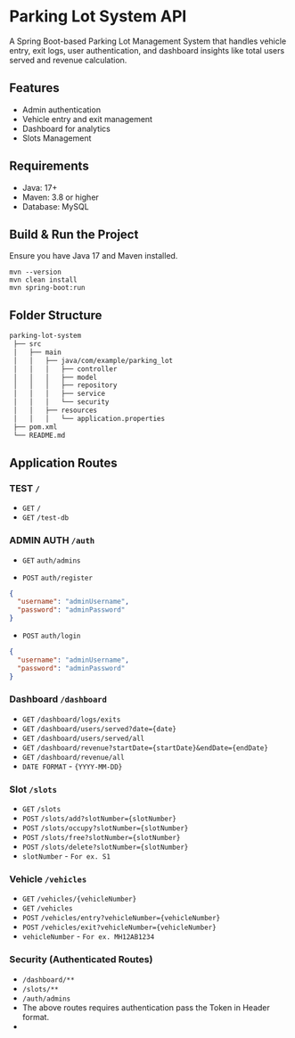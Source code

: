 # Parking Lot System API
A Spring Boot-based Parking Lot Management System that handles vehicle entry, exit logs, user authentication, and dashboard insights like total users served and revenue calculation.

## Features
- Admin authentication
- Vehicle entry and exit management
- Dashboard for analytics
- Slots Management

## Requirements
- Java: 17+
- Maven: 3.8 or higher
- Database: MySQL

## Build & Run the Project
Ensure you have Java 17 and Maven installed.
```shell
mvn --version
mvn clean install  
mvn spring-boot:run  

```

## Folder Structure
```html
parking-lot-system
 ├── src
 │   ├── main
 │   │   ├── java/com/example/parking_lot
 │   │   │   ├── controller
 │   │   │   ├── model
 │   │   │   ├── repository
 │   │   │   ├── service
 │   │   │   └── security
 │   │   ├── resources
 │   │   │   └── application.properties
 ├── pom.xml
 └── README.md

```

## Application Routes

### TEST `/`
- `GET` `/`
- `GET` `/test-db`

### ADMIN AUTH `/auth`

- `GET` `auth/admins`

- `POST` `auth/register`
```json
{
  "username": "adminUsername",
  "password": "adminPassword"
}
```
- `POST` `auth/login`
```json
{
  "username": "adminUsername",
  "password": "adminPassword"
}
```

### Dashboard `/dashboard`

- `GET` `/dashboard/logs/exits`
- `GET` `/dashboard/users/served?date={date}`
- `GET` `/dashboard/users/served/all`
- `GET` `/dashboard/revenue?startDate={startDate}&endDate={endDate}`
- `GET` `/dashboard/revenue/all`
- `DATE FORMAT` - `{YYYY-MM-DD}`

### Slot `/slots`

- `GET` `/slots`
- `POST` `/slots/add?slotNumber={slotNumber}`
- `POST` `/slots/occupy?slotNumber={slotNumber}`
- `POST` `/slots/free?slotNumber={slotNumber}`
- `POST` `/slots/delete?slotNumber={slotNumber}`
- `slotNumber` - `For ex. S1`

### Vehicle `/vehicles`
- `GET` `/vehicles/{vehicleNumber}`
- `GET` `/vehicles`
- `POST` `/vehicles/entry?vehicleNumber={vehicleNumber}`
- `POST` `/vehicles/exit?vehicleNumber={vehicleNumber}`
- `vehicleNumber` - `For ex. MH12AB1234`

### Security (Authenticated Routes)
- `/dashboard/**`
- `/slots/**`
- `/auth/admins`
- The above routes requires authentication pass the Token in Header format.
- 